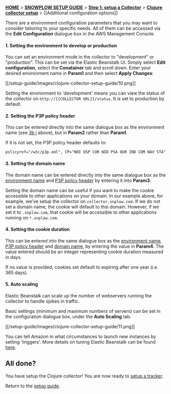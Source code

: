 [**HOME**](Home) > [**SNOWPLOW SETUP GUIDE**](Setting-up-DreamFactory) > [**Step 1: setup a Collector**](Setting-up-a-Collector) > [**Clojure collector setup**](setting-up-the-clojure-collector) > [[Additional configuration options]]

There are a environment configuration parameters that you may want to consider tailoring to your specific needs. All of them can be accessed via the **Edit Configuration** dialogue box in the AWS Management Console.

<a name="3bi" ></a>

#### 1. Setting the environment to develop or production

You can set an environment mode in the collector to "development" or "production". This can be set via the Elastic Beanstalk UI. Simply select **Edit configuration**, select the **Conatainer** tab and scroll down. Enter your desired environment name in **Param1** and then select **Apply Changes**:

[[/setup-guide/images/clojure-collector-setup-guide/10.png]]

Setting the environment to 'development' means you can view the status of the collector on `http://{{COLLECTOR URL}}/status`. It is set to production by default.

<a name="3bii" ></a>

#### 2. Setting the P3P policy header

This can be entered directly into the same dialogue box as the environment name (see [3b i](#3bi) above), but in **Param2** rather than **Param1**.

If it is not set, the P3P policy header defaults to:

	policyref="/w3c/p3p.xml", CP="NOI DSP COR NID PSA OUR IND COM NAV STA"

<a name="3biii" ></a>

#### 3. Setting the domain name

The domain name can be entered directly into the same dialogue box as the [environment name](#3bi) and [P3P policy header](#3bii) by entering it into **Param3**.

Setting the domain name can be useful if you want to make the cookie accessible to other applications on your domain. In our example above, for example, we've setup the collector on `collector.snplow.com`. If we do not set a domain name, the cookie will default to thsi domain. However, if we set it to `.snplow.com`, that cookie will be accessible to other applications running on `*.snplow.com`.

<a name="3biv" ></a>

#### 4. Setting the cookie duration

This can be entered into the same dialogue box as the [environment name](#3bi), [P3P policy header](#3bii) and [domain name](#3biii), by entering the value in **Param4**. The value entered should be an integer representing cookie duration measured in days.

If no value is provided, cookies set default to expiring after one year (i.e. 365 days).

#### 5. Auto scaling

Elastic Beanstalk can scale up the number of webservers running the collector to handle spikes in traffic.

Basic settings (minimum and maximum numbers of servers) can be set in the configuration dialogue box, under the **Auto Scaling** tab.

[[/setup-guide/images/clojure-collector-setup-guide/11.png]]

You can tell Amazon in what circumstances to launch new instances by setting 'triggers'. More details on tuning Elastic Beanstalk can be found [here](http://docs.amazonwebservices.com/elasticbeanstalk/latest/dg/using-features).

## All done?

You have setup the Clojure collector! You are now ready to [setup a tracker][tracker-setup].

Return to the [setup guide][setup-guide].

[setup-guide]: Setting-up-DreamFactory
[tracker-setup]: Setting-up-DreamFactory#wiki-step2
